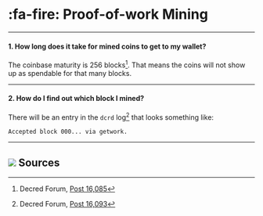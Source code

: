 # :fa-fire: Proof-of-work Mining

---

#### 1. How long does it take for mined coins to get to my wallet? 

The coinbase maturity is 256 blocks[^16085]. That means the coins will not show up as spendable for that many blocks.

---

#### 2. How do I find out which block I mined? 

There will be an entry in the `dcrd` log[^16093] that looks something like:

```no-highlight
Accepted block 000... via getwork.
```

---

## <img class="dcr-icon" src="/img/dcr-icons/Sources.svg" /> Sources 

[^16085]: Decred Forum, [Post 16,085](https://forum.decred.org/threads/1852/#post-16085)
[^16093]: Decred Forum, [Post 16,093](https://forum.decred.org/threads/1852/#post-16093)
